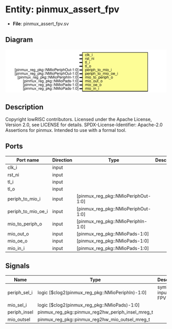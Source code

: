 # Entity: pinmux_assert_fpv

- **File**: pinmux_assert_fpv.sv
## Diagram

![Diagram](pinmux_assert_fpv.svg "Diagram")
## Description

Copyright lowRISC contributors.
 Licensed under the Apache License, Version 2.0, see LICENSE for details.
 SPDX-License-Identifier: Apache-2.0
 Assertions for pinmux. Intended to use with a formal tool.
 
## Ports

| Port name          | Direction | Type                                | Description |
| ------------------ | --------- | ----------------------------------- | ----------- |
| clk_i              | input     |                                     |             |
| rst_ni             | input     |                                     |             |
| tl_i               | input     |                                     |             |
| tl_o               | input     |                                     |             |
| periph_to_mio_i    | input     | [pinmux_reg_pkg::NMioPeriphOut-1:0] |             |
| periph_to_mio_oe_i | input     | [pinmux_reg_pkg::NMioPeriphOut-1:0] |             |
| mio_to_periph_o    | input     | [pinmux_reg_pkg::NMioPeriphIn-1:0]  |             |
| mio_out_o          | input     | [pinmux_reg_pkg::NMioPads-1:0]      |             |
| mio_oe_o           | input     | [pinmux_reg_pkg::NMioPads-1:0]      |             |
| mio_in_i           | input     | [pinmux_reg_pkg::NMioPads-1:0]      |             |
## Signals

| Name         | Type                                              | Description              |
| ------------ | ------------------------------------------------- | ------------------------ |
| periph_sel_i | logic [$clog2(pinmux_reg_pkg::NMioPeriphIn)-1:0]  | symbolic inputs for FPV  |
| mio_sel_i    | logic [$clog2(pinmux_reg_pkg::NMioPads)-1:0]      |                          |
| periph_insel | pinmux_reg_pkg::pinmux_reg2hw_periph_insel_mreg_t |                          |
| mio_outsel   | pinmux_reg_pkg::pinmux_reg2hw_mio_outsel_mreg_t   |                          |
